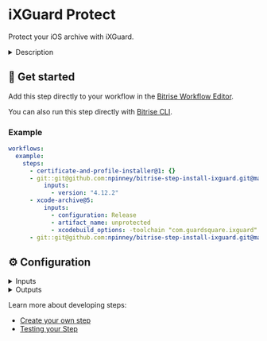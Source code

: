 # iXGuard Protect

Protect your iOS archive with iXGuard.

<details>
<summary>Description</summary>

Protect your app archive before export to take advantage of the advanced security features offered by iXGuard.

### Configuring the Step

Before you start:
- You will need to have installed iXGuard to the workspace. This can be done using the Step [Install iXGuard](https://github.com/npinney/bitrise-step-install-ixguard)
- Make sure at the root of your project there can be found a valid `ixguard.yml` configuration file.

To configure the Step:

1. *License Url*: Specifies a url for where the iXGuard license file can be downloaded.
2. *Archive Path*: Specifies the xcarchive that should be protected with iXGuard.

</details>

## 🧩 Get started

Add this step directly to your workflow in the [Bitrise Workflow Editor](https://devcenter.bitrise.io/steps-and-workflows/steps-and-workflows-index/).

You can also run this step directly with [Bitrise CLI](https://github.com/bitrise-io/bitrise).

### Example

```yaml
workflows:
  example:
    steps:
      - certificate-and-profile-installer@1: {}
      - git::git@github.com:npinney/bitrise-step-install-ixguard.git@main:
          inputs:
            - version: "4.12.2"
      - xcode-archive@5:
          inputs:
            - configuration: Release
            - artifact_name: unprotected
            - xcodebuild_options: -toolchain "com.guardsquare.ixguard"
      - git::git@github.com:npinney/bitrise-step-install-ixguard.git@main: {}
```

## ⚙️ Configuration

<details>
<summary>Inputs</summary>

| Key | Description | Flags | Default |
| --- | --- | --- | --- |
| `license_url` | License file is required when running iXGuard. It is a text file containing permissions for each app bundle ID. | required | `$BITRISEIO_IXGUARD_LICENSE_URL` |
| `archive_path` | The built-with-ixguard-toolchain xcarchive path. | required | `$BITRISE_XCARCHIVE_PATH` |

</details>

<details>
<summary>Outputs</summary>

| Environment Variable | Description |
| --- | --- |
| `PROTECTED_ARCHIVE` | The obfuscated and encrypted .xcarchive file's path. |
| `IXGUARD_GENERATED_FILES` | All files generated by ixguard (mapping, log, etc) are compressed into a directory located at this path. When paired with [Deploy to Bitrise.io](https://github.com/bitrise-steplib/steps-deploy-to-bitrise-io) this folder will appear in the artifacts of the build.  |

</details>

Learn more about developing steps:

- [Create your own step](https://devcenter.bitrise.io/contributors/create-your-own-step/)
- [Testing your Step](https://devcenter.bitrise.io/contributors/testing-and-versioning-your-steps/)
